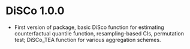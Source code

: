 
# DiSCo 1.0.0

  * First version of package, basic DiSco function for estimating counterfactual quantile function, resampling-based CIs, permutation test; DiSCo_TEA function for various aggregation schemes. 


